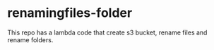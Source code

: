 # renamingfiles-folder
This repo has a lambda code that create s3 bucket, rename files and rename folders.
